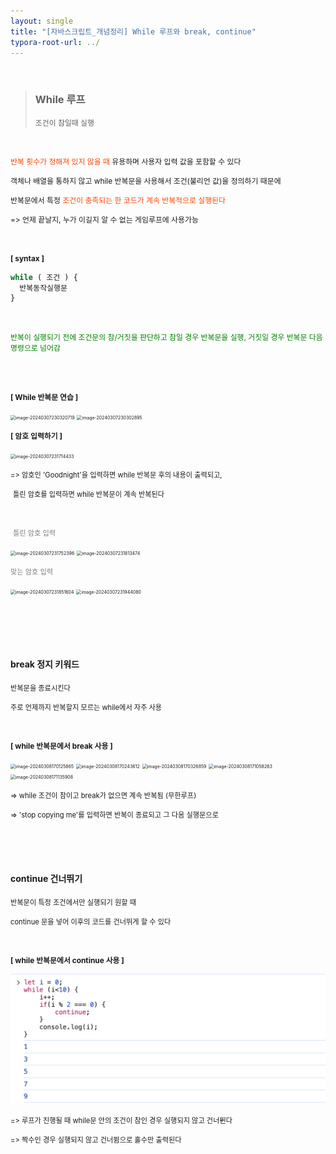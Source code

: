 ```yaml
---
layout: single
title: "[자바스크립트_개념정리] While 루프와 break, continue"
typora-root-url: ../
---
```


 <br>

> ### While 루프
>
> <span style="font-size:85%">조건이 참일때 실행</span>





<br>

<span style="font-size:85%"><span style="color:orangered">반복 횟수가 정해져 있지 않을 때</span> 유용하며 사용자 입력 값을 포함할 수 있다</span>

<span style="font-size:85%">객체나 배열을 통하지 않고 while 반복문을 사용해서 조건(불리언 값)을 정의하기 때문에</span>

<span style="font-size:85%">반복문에서 특정  <span style="color:orangered">조건이 충족되는 한 코드가 계속 반복적으로 실행된다</span></span>

<span style="font-size:85%">=> 언제 끝날지, 누가 이길지 알 수 없는 게임루프에 사용가능</span>

<br>

<span style="font-size:85%; font-weight:bold">[ syntax ]</span>

```javascript
while ( 조건 ) {
  반복동작실행문
}
```

<br>

<span style="font-size:85%; color:green">반복이 실행되기 전에 조건문의 참/거짓을 판단하고 참일 경우 반복문을 실행, 거짓일 경우 반복문 다음 명령으로 넘어감</span>

<br>

<br>

<span style="font-size:85%; font-weight:bold">[ While 반복문 연습 ]</span>

<img src="/images/2024-03-07-loops_while/image-20240307230320719.png" alt="image-20240307230320719" style="zoom:50%;" />

<img src="/images/2024-03-07-loops_while/image-20240307230302895.png" alt="image-20240307230302895" style="zoom:50%;" />

<br>

<span style="font-size:85%; font-weight:bold">[ 암호 입력하기 ]</span>

<img src="/images/2024-03-07-loops_while/image-20240307231714433.png" alt="image-20240307231714433" style="zoom:50%;" />

<span style="font-size:80%">=> 암호인 'Goodnight'을 입력하면 while 반복문 후의 내용이 출력되고, </span>

​    <span style="font-size:80%">틀린 암호를 입력하면 while 반복문이 계속 반복된다</span>

<br>

​	<span style="font-size:80%; color:grey">틀린 암호 입력</span>

<img src="/images/2024-03-07-loops_while/image-20240307231752396.png" alt="image-20240307231752396" style="zoom:50%;" />

<img src="/images/2024-03-07-loops_while/image-20240307231813474.png" alt="image-20240307231813474" style="zoom:50%;" />



<br>

<span style="font-size:80%; color:grey">맞는 암호 입력</span>

<img src="/images/2024-03-07-loops_while/image-20240307231851604.png" alt="image-20240307231851604" style="zoom:50%;" />

<img src="/images/2024-03-07-loops_while/image-20240307231944080.png" alt="image-20240307231944080" style="zoom:50%;" />



<br><br>

<br>

#### break 정지 키워드

<span style="font-size:80%">반복문을 종료시킨다</span>

<span style="font-size:80%">주로 언제까지 반복할지 모르는 while에서 자주 사용</span>



<br>

<span style="font-size:85%; font-weight:bold">[ while 반복문에서 break 사용 ]</span>

<img src="/images/2024-03-07-loops_while/image-20240308170125865.png" alt="image-20240308170125865" style="zoom:50%;" />



<img src="/images/2024-03-07-loops_while/image-20240308170243612.png" alt="image-20240308170243612" style="zoom:50%;" />

<img src="/images/2024-03-07-loops_while/image-20240308170326859.png" alt="image-20240308170326859" style="zoom:50%;" />

<img src="/images/2024-03-07-loops_while/image-20240308171058263.png" alt="image-20240308171058263" style="zoom:50%;" />

<img src="/images/2024-03-07-loops_while/image-20240308171135908.png" alt="image-20240308171135908" style="zoom:50%;" />



<span style="font-size:80%">=> while 조건이 참이고 break가 없으면 계속 반복됨 (무한루프)</span>

<span style="font-size:80%">=> 'stop copying me'를 입력하면 반복이 종료되고 그 다음 실행문으로</span>

<br>

<br>

<br>

#### continue 건너뛰기

<span style="font-size:80%">반복문이 특정 조건에서만 실행되기 원할 때</span>

<span style="font-size:80%"> continue 문을 넣어 이후의 코드를 건너뛰게 할 수 있다</span>



<br>

<span style="font-size:85%; font-weight:bold">[ while 반복문에서 continue 사용 ]</span>

<img src="/images/2024-03-07-loops_while/image-20240417192942177.png" alt="image-20240417192942177" style="zoom:50%;" />

<span style="font-size:80%">=> 루프가 진행될 때 while문 안의 조건이 참인 경우 실행되지 않고 건너뛴다</span>

<span style="font-size:80%">=> 짝수인 경우 실행되지 않고 건너뜀으로 홀수만 출력된다</span>

